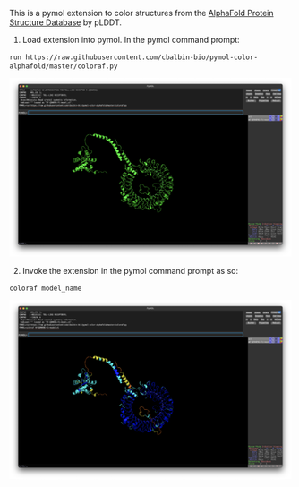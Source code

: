 This is a pymol extension to color structures from the [AlphaFold Protein Structure Database](https://alphafold.ebi.ac.uk/) by pLDDT.

1. Load extension into pymol. In the pymol command prompt:
```
run https://raw.githubusercontent.com/cbalbin-bio/pymol-color-alphafold/master/coloraf.py
```
![Step 1 Screenshot](images/step1.png)

2. Invoke the extension in the pymol command prompt as so:
```
coloraf model_name
```
![Step 2 Screenshot](images/step2.png)